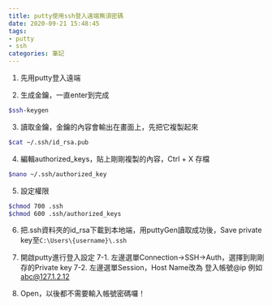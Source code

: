 ```yaml
---
title: putty使用ssh登入遠端無須密碼
date: 2020-09-21 15:48:45
tags:
- putty
- ssh
categories: 筆記
---
```

1. 先用putty登入遠端

2. 生成金鑰，一直enter到完成
```bash
$ssh-keygen
```
<!-- more -->
3. 讀取金鑰，金鑰的內容會輸出在畫面上，先把它複製起來
```bash
$cat ~/.ssh/id_rsa.pub
```

4. 編輯authorized_keys，貼上剛剛複製的內容，Ctrl + X 存檔
```bash
$nano ~/.ssh/authorized_key
```

5. 設定權限
```bash
$chmod 700 .ssh
$chmod 600 .ssh/authorized_keys
```

6. 把.ssh資料夾的id_rsa下載到本地端，用puttyGen讀取成功後，Save private key至`C:\Users\{username}\.ssh`

7. 開啟putty進行登入設定
 7-1. 左邊選單Connection->SSH->Auth，選擇到剛剛存的Private key
 7-2. 左邊選單Session，Host Name改為 登入帳號@ip 例如 abc@127.1.2.12

8. Open，以後都不需要輸入帳號密碼囉！